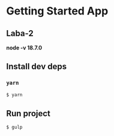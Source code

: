 # Getting Started App
## Laba-2
__node -v 18.7.0__
## Install dev deps
### `yarn`
```bash
$ yarn
```
## Run project
```bash
$ gulp
```
